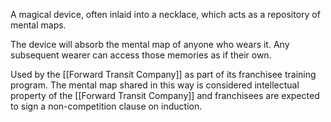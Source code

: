 A magical device, often inlaid into a necklace, which acts as a repository of mental maps.

The device will absorb the mental map of anyone who wears it. Any subsequent wearer can access those memories as if their own.

Used by the [[Forward Transit Company]] as part of its franchisee training program. The mental map shared in this way is considered intellectual property of the [[Forward Transit Company]] and franchisees are expected to sign a non-competition clause on induction.